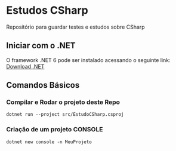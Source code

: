 # Estudos CSharp
Repositório para guardar testes e estudos sobre CSharp

## Iniciar com o .NET
O framework .NET 6 pode ser instalado acessando o seguinte link: [Download .NET](https://dotnet.microsoft.com/pt-br/download)

## Comandos Básicos

### Compilar e Rodar o projeto deste Repo

```
dotnet run --project src/EstudoCSharp.csproj
```

### Criação de um projeto CONSOLE

```
dotnet new console -n MeuProjeto
```



